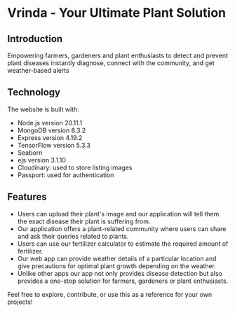 # Vrinda - Your Ultimate Plant Solution

## Introduction
<div>
<p>Empowering farmers, gardeners and plant enthusiasts to detect and prevent plant diseases
instantly diagnose, connect with the community, and get weather-based alerts</p></div>


## Technology

<div>
<p>The website is built with:</p>
  
<ul>
<li>Node.js version 20.11.1</li>
<li>MongoDB version 8.3.2</li>
<li>Express version 4.19.2</li>
<li>TensorFlow version 5.3.3</li>
<li>Seaborn</li>
<li>ejs version 3.1.10</li>
<li>Cloudinary: used to store listing images</li>
<li>Passport: used for authentication</li>
</ul>
</div>

## Features
<div>
 <ul>
<li> Users can upload their plant's image and our application will tell them the exact disease their plant is suffering from.</li>
<li> Our application offers a plant-related community where users can share and ask their queries related to plants.</li>
<li> Users can use our fertilizer calculator to estimate the required amount of fertilizer.</li>
<li> Our web app can provide weather details of a particular location and give precautions for optimal plant growth depending on the weather.</li>
<li> Unlike other apps our app not only provides disease detection but also provides a one-stop solution for farmers, gardeners or plant enthusiasts. </li>
</ul>

    
Feel free to explore, contribute, or use this as a reference for your own projects!
</div>
